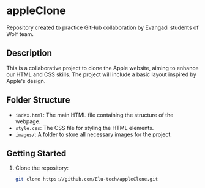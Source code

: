 # appleClone

Repository created to practice GitHub collaboration by Evangadi students of Wolf team.

## Description

This is a collaborative project to clone the Apple website, aiming to enhance our HTML and CSS skills. The project will include a basic layout inspired by Apple's design.

## Folder Structure

- `index.html`: The main HTML file containing the structure of the webpage.
- `style.css`: The CSS file for styling the HTML elements.
- `images/`: A folder to store all necessary images for the project.

## Getting Started

1. Clone the repository:
   ```bash
   git clone https://github.com/Elu-tech/appleClone.git
   ```
